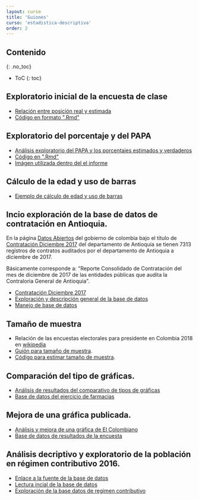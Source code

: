 ```yaml
---
layout: curso
title: 'Guiones'
curso: 'estadistica-descriptiva'
order: 2
---
```



## Contenido
{: .no_toc}

* ToC
{: toc}

## Exploratorio inicial de la encuesta de clase

 - [Relación entre posición real y estimada](./codigos/encuesta1.html)
 - [Código en formato ".Rmd"](./codigos/encuesta1.Rmd)

## Exploratorio del porcentaje y del PAPA

 - [Análisis exploratorio del PAPA y los porcentajes estimados y verdaderos](./codigos/encuesta2.html)
 - [Código en ".Rmd"](codigos/encuesta2.Rmd)
 - [Imágen utilizada dentro del el informe](./documentos/clasificacionPAPA.png)

## Cálculo de la edad y uso de barras

 - [Ejemplo de cálculo de edad y uso de barras](./codigos/encuesta3.html)

## Incio exploración de la base de datos de contratación en Antioquia.

En la página [Datos Abiertos](https://www.datos.gov.co/) del gobierno de
colombia bajo el título de
[Contratación Diciembre 2017](https://www.datos.gov.co/Organismos-de-Control/Contratacion-Diciembre-2017/4hcq-jric)
del departamento de Antioquia se tienen 7313 regístros de contratos
auditados por el departamento de Antioquia a diciembre de 2017.

Básicamente corresponde a:
"Reporte Consolidado de Contratación del mes de diciembre de 2017 de las entidades públicas que audita la Contraloria General de Antioquia".

 - [Contratación Diciembre 2017](./basesdedatos/Contratacion_Diciembre_2017.csv)
 - [Exploración y descripción general de la base de datos](./guiones/contratacion1.html)
 - [Manejo de base de datos](./guiones/contratacion2.html)


## Tamaño de muestra

  - Relación de las encuestas electorales para presidente en Colombia 2018 en
  [wikipedia](https://es.wikipedia.org/wiki/Elecciones_presidenciales_de_Colombia_de_2018)
  - [Guión para tamaño de muestra](./guiones/tammuest.html).
  - [Código para estimar tamaño de muestra](./guiones/tammuest.R).


## Comparación del tipo de gráficas.

  - [Análisis de resultados del comparativo de tipos de gráficas](./guiones/farmacias2.html)
  - [Base de datos del ejercicio de farmacias](./basesdedatos/farmacias_encuesta.xlsx)

## Mejora de una gráfica publicada.

  - [Análisis y mejora de una gráfica de El Colombiano](./guiones/graficas2.html)
  - [Base de datos de resultados de la encuesta](./basesdedatos/encuesta_votaciones.xlsx)

## Análisis decriptivo y exploratorio de la población en régimen contributivo 2016.

  - [Enlace a la fuente de la base de datos](https://www.datos.gov.co/Salud-y-Protecci-n-Social/Poblaci-n-del-Regimen-contributivo-del-Municipio-d/26xf-sdd3)
  - [Lectura incial de la base de datos](./guiones/01_lectura_ini.html)
  - [Exploración de la base datos de regimen contributivo](./guiones/02_lectura_proc.html)

  


<!---
## Contenido
{: .no_toc}

* ToC
{: toc}

## Presupuesto de la nación 2017-2018

- [Presupuesto 2017-2018](./guiones/presupuesto_2018_nb.nb.html)
- [Base de datos](./basesdedatos/presupuesto_nacion_2018.xlsx)

## Exploración y estimación del promedio de edad en la encuesta (I).

- [Exploración I](./guiones/explora_encuesta_01.nb.html)
- [Base de datos I](./basesdedatos/talleres_1_2.xlsx)

## Estimación del tamaño de muestra mediante simulación.

 - [Tamaño de muestra](./guiones/tammuest.R)

## Exploración del Promedio Aritmético Ponderado Acumulado (PAPA)

 - [Exploracion II](./guiones/explora_encuesta_02.nb.html)
 - [Base de datos actualizada](./basesdedatos/talleres_1_2_corregido.xlsx)

## Gráfica de "El Colombiano"

 - [Salarios en Colombia (archivo .Rmd)](./guiones/salarios.Rmd)
 - [Salarios en Colombia (archivo .html)](./guiones/salarios.html)
 - [Base de datos de salarios](./guiones/salarios.xlsx)

## Manejo de base de datos.

 - [Estimación de la población para Medellín por rango de edad y división política](./guiones/base_datos.html)
 - [Base de datos](./basesdedatos/Proyecciones_De_Poblaci_n_Medell_n_2016_2020.csv)

## Exploración de algunas variables de la encuesta de cultura

  - [Relación entre conocimiento en cultura y visita a ferias](./guiones/explora_encuesta_03.nb.html)
  - [Base de datos actualizada](./basesdedatos/talleres_1_2_corregido.xlsx)

## Componentes principales y análisis aglomerativo.

 - [Análisis sobre candidatos a monitoría](./guiones/componentesPrincipales.html)
 - [Base de datos de candidatos](./basesdedatos/candidatos.xlsx)

## Atenciones en consulta externa de salud. Medellin 2016.
 - [Enlace para descargar la base de datos](https://www.datos.gov.co/Salud-y-Protecci-n-Social/Atenciones-en-Consulta-Externa-Municipio-de-Medell/huya-zzzg).
 - [Lectura y conversión](./guiones/lectura_y_conversion_salud_medellin.html).
 - [Inicio exploracion](./guiones/salud_medellin.html).


## Lectura de datos del acelerómetro del celular

 - [Exploratorio inicial](./guiones/aceleracion.html)
 - [Camino 1](./basesdedatos/Camino a la oficina Grabaci_n 1.csv)
 - [Camino 2](./basesdedatos/Camino a la oficina 2 Grabaci_n 1.csv)
 - [Camino 3](./basesdedatos/Salida de la un_versidad Grabaci_n 1.csv)

## Procesamiento de varios archivos de aceleración

 - [Manejo de varios archivos de aceleración](./guiones/aceleracion2.html)

-->
